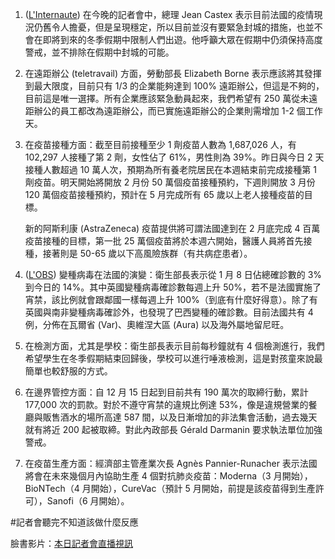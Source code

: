 1. ([L'Internaute](http://bit.ly/3aAPJ7S)) 在今晚的記者會中，總理 Jean Castex 表示目前法國的疫情現況仍舊令人擔憂，但是呈現穩定，所以目前並沒有要緊急封城的措施，也並不會在即將到來的冬季假期中限制人們出遊。他呼籲大眾在假期中仍須保持高度警戒，並不排除在假期中封城的可能。
1. 在遠距辦公 (teletravail) 方面，勞動部長 Elizabeth Borne 表示應該將其發揮到最大限度，目前只有 1/3 的企業能夠達到 100% 遠距辦公，但這是不夠的，目前這是唯一選擇。所有企業應該緊急動員起來，我們希望有 250 萬從未遠距辦公的員工都改為遠距辦公，而已實施遠距辦公的企業則需增加 1-2 個工作天。
1. 在疫苗接種方面：截至目前接種至少 1 劑疫苗人數為 1,687,026 人，有 102,297 人接種了第 2 劑，女性佔了 61%，男性則為 39%。昨日與今日 2 天接種人數超過 10 萬人次，預期為所有養老院居民在本週結束前完成接種第 1 劑疫苗。明天開始將開放 2 月份 50 萬個疫苗接種預約，下週則開放 3 月份 120 萬個疫苗接種預約，預計在 5 月完成所有 65 歲以上老人接種疫苗的目標。

   新的阿斯利康 (AstraZeneca) 疫苗提供將可謂法國達到在 2 月底完成 4 百萬疫苗接種的目標，第一批 25 萬個疫苗將於本週六開始，醫護人員將首先接種，接著則是 50-65 歲以下高風險族群（有共病症患者）。
1. ([L'OBS](http://bit.ly/39LJ7Eu)) 變種病毒在法國的演變：衛生部長表示從 1 月 8 日佔總確診數的 3% 到今日的 14%。其中英國變種病毒確診數每週上升 50%，若不是法國實施了宵禁，該比例就會跟鄰國一樣每週上升 100%（<Grace>到底有什麼好得意</Grace>）。除了有英國與南非變種病毒確診外，也發現了巴西變種的確診數。目前法國共有 4 例，分佈在瓦爾省 (Var)、奧維涅大區 (Aura) 以及海外屬地留尼旺。
1. 在檢測方面，尤其是學校：衛生部長表示目前每秒鐘就有 4 個檢測進行，我們希望學生在冬季假期結束回歸後，學校可以進行唾液檢測，這是對孩童來說最簡單也較舒服的方式。
1. 在邊界管控方面：自 12 月 15 日起到目前共有 190 萬次的取締行動，累計 177,000 次的罰款。對於不遵守宵禁的違規比例達 53%，像是違規營業的餐廳與販售酒水的場所高達 587 間，以及日漸增加的非法集會活動，過去幾天就有將近 200 起被取締。對此內政部長 Gérald Darmanin 要求執法單位加強警戒。
1. 在疫苗生產方面：經濟部主管產業次長 Agnès Pannier-Runacher 表示法國將會在未來幾個月內協助生產 4 個對抗肺炎疫苗：Moderna（3 月開始），BioNTech（4 月開始），CureVac（預計 5 月開始，前提是該疫苗得到生產許可），Sanofi（6 月開始）。

<Grace>#記者會聽完不知道該做什麼反應</Grace>

臉書影片：[本日記者會直播視訊](https://www.facebook.com/groups/279746385504501/permalink/2372589849553467/)